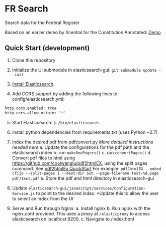# FR Search

Search data for the Federal Register

Based on an earlier demo by Xcential for the Constitution Annotated:
[Demo](http://ca.linkedlegislation.com)

## Quick Start (development)

1. Clone this repository
2. Initialize the UI submodule in elasticsearch-gui:
   `git submodule update --init`

3. [Install Elasticsearch](https://www.elastic.co/guide/en/elasticsearch/reference/current/_installation.html).

4. Add CORS support by adding the following lines to config/elasticsearch.yml:

```.bash
http.cors.enabled: true
http.cors.allow-origin: "*"
```

5. Start Elasticsearch: `$./bin/elasticsearch`
6. Install python dependencies from requirements.txt (uses Python ~2.7)
7. Index the desired pdf from pdfconvert.py _More detailed instructions needed here_
   a. Update the configurations for the pdf path and the elasticsearch index
   b. run `makeOnePagers()`
   c. run `convertPages()`
   d. Convert pdf files to html using https://github.com/coolwanglu/pdf2htmlEX, using the split pages command. See [pdf2htmlEx QuickStart](https://github.com/coolwanglu/pdf2htmlEX/wiki/Quick-Start) For example:
   `pdf2htmlEX --embed cfijo --split-pages 1 --dest-dir out --page-filename test-%d.page pdf/test.pdf`
   e. Store the pdf and html directory in elasticsearch-gui
8. Update `elasticsearch-gui/javascript/services/Configuration-Service.js` to point to the desired index. \*Update this to allow the user to select an index from the UI`

9. Serve and Run through Nginx:
   a. Install nginx
   b. Run nginx with the nginx.conf provided. This uses a proxy at `/elasticproxy` to access elasticsearch on localhost:9200.
   c. Navigate to /index.html
